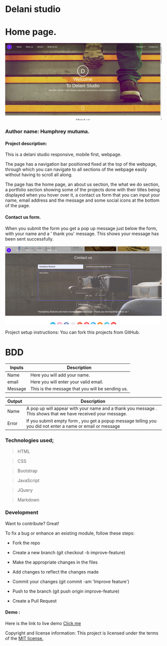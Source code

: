 # Delani studio

# Home page.
![The Home page](images/delani-home.png)

### Author name: Humphrey mutuma.

#### Project description:
This is a delani studio responsive, mobile first, webpage. 

The page has a navigation bar positioned fixed at the top of the webpage, through which you can navigate to all sections of the webpage easily without having to scroll all along.

The page has the home page, an about us section, the what we do section, a portfolio section showing some of the projects done with their titles being displayed when you hover over it, a contact us form that you can input your name, email address and the message and some social icons at the bottom of the page.

#### Contact us form.
When you submit the form you get a pop up message just below the form, with your name and a ' thank you' message. This shows your message has been sent successfully.

![The Home page](images/form.png)


Project setup instructions: You can fork this projects from GitHub.
# BDD

| Inputs  | Description  |
|---|---|
|Name  | Here you will add your name.  |
| email  | Here you will enter your valid email.  |
| Message  |  This is the message that you will be sending us. |

| Output  | Description  |
|---|---|
|Name   | A pop up will appear with your name and a thank you message . This shows that we have received your message.|
|Error   | If you submit empty form , you get a popup message telling you you did not enter a name or email or message|	
### Technologies used;
> HTML

> CSS

>Bootstrap

>JavaScript

> JQuery

>Markdown

 ### Development
Want to contribute? Great!

To fix a bug or enhance an existing module, follow these steps:

- Fork the repo

- Create a new branch (git checkout -b improve-feature)

- Make the appropriate changes in the files

- Add changes to reflect the changes made

- Commit your changes (git commit -am 'Improve feature')

- Push to the branch (git push origin improve-feature)

- Create a Pull Request

#### Demo : 
Here is the link to live demo [Click me](https://humphrey-mutuma.github.io/Delani-studio/)

Copyright and license information: This project is licensed under the terms of the [MIT license.](https://github.com/humphrey-mutuma/Delani-studio/blob/master/LICENSE.md)
